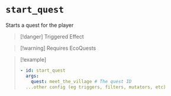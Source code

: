 # `start_quest`

Starts a quest for the player

> [!danger] Triggered Effect

> [!warning] Requires EcoQuests

> [!example]
> ```yaml
> - id: start_quest
>   args:
>     quest: meet_the_village # The quest ID
>   ...other config (eg triggers, filters, mutators, etc)
> ```
